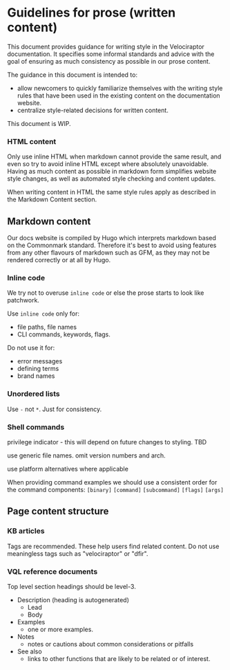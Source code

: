 # Guidelines for prose (written content)

This document provides guidance for writing style in the Velociraptor
documentation. It specifies some informal standards and advice with the goal of
ensuring as much consistency as possible in our prose content.

The guidance in this document is intended to:
- allow newcomers to quickly familiarize themselves with the writing style rules
  that have been used in the existing content on the documentation website.
- centralize style-related decisions for written content.

This document is WIP.

### HTML content

Only use inline HTML when markdown cannot provide the same result, and even so
try to avoid inline HTML except where absolutely unavoidable. Having as much
content as possible in markdown form simplifies website style changes, as well
as automated style checking and content updates.

When writing content in HTML the same style rules apply as described in the
Markdown Content section.

## Markdown content

Our docs website is compiled by Hugo which interprets markdown based on the
Commonmark standard. Therefore it's best to avoid using features from any other
flavours of markdown such as GFM, as they may not be rendered correctly or at
all by Hugo.

### Inline code

We try not to overuse `inline code` or else the prose starts to look like
patchwork.

Use `inline code` only for:

- file paths, file names
- CLI commands, keywords, flags.

Do not use it for:

- error messages
- defining terms
- brand names

### Unordered lists

Use `-` not `*`. Just for consistency.

### Shell commands

privilege indicator - this will depend on future changes to styling. TBD

use generic file names. omit version numbers and arch.

use platform alternatives where applicable

When providing command examples we should use a consistent order for the
command components: `[binary]` `[command]` `[subcommand]` `[flags]` `[args]`

## Page content structure

### KB articles

Tags are recommended. These help users find related content. Do not use
meaningless tags such as "velociraptor" or "dfir".

### VQL reference documents

Top level section headings should be level-3.

- Description (heading is autogenerated)
  - Lead
  - Body
- Examples
  - one or more examples.
- Notes
  - notes or cautions about common considerations or pitfalls
- See also
  - links to other functions that are likely to be related or of interest.
